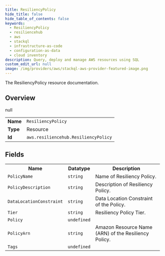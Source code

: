 ```yaml
---
title: ResiliencyPolicy
hide_title: false
hide_table_of_contents: false
keywords:
  - ResiliencyPolicy
  - resiliencehub
  - aws
  - stackql
  - infrastructure-as-code
  - configuration-as-data
  - cloud inventory
description: Query, deploy and manage AWS resources using SQL
custom_edit_url: null
image: /img/providers/aws/stackql-aws-provider-featured-image.png
---
```

The ResiliencyPolicy resource documentation.

## Overview
<table><tbody>
<tr><td><b>Name</b></td><td><code>ResiliencyPolicy</code></td></tr>
<tr><td><b>Type</b></td><td>Resource</td></tr>
null
<tr><td><b>Id</b></td><td><code>aws.resiliencehub.ResiliencyPolicy</code></td></tr>
</tbody></table>

## Fields
<table><tbody>
<tr><th>Name</th><th>Datatype</th><th>Description</th></tr>
<tr><td><code>PolicyName</code></td><td><code>string</code></td><td>Name of Resiliency Policy.</td></tr><tr><td><code>PolicyDescription</code></td><td><code>string</code></td><td>Description of Resiliency Policy.</td></tr><tr><td><code>DataLocationConstraint</code></td><td><code>string</code></td><td>Data Location Constraint of the Policy.</td></tr><tr><td><code>Tier</code></td><td><code>string</code></td><td>Resiliency Policy Tier.</td></tr><tr><td><code>Policy</code></td><td><code>undefined</code></td><td></td></tr><tr><td><code>PolicyArn</code></td><td><code>string</code></td><td>Amazon Resource Name (ARN) of the Resiliency Policy.</td></tr><tr><td><code>Tags</code></td><td><code>undefined</code></td><td></td></tr>
</tbody></table>
